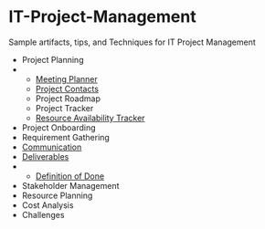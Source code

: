# IT-Project-Management
Sample artifacts, tips, and Techniques for IT Project Management

- Project Planning
- - [Meeting Planner](https://github.com/e2eSolutionArchitect/IT-Project-Management/edit/main/project-plan/meeting-planner.md)
  - [Project Contacts](https://github.com/e2eSolutionArchitect/IT-Project-Management/blob/main/project-plan/project-contacts.md)
  - Project Roadmap
  - Project Tracker
  - [Resource Availability Tracker](https://github.com/e2eSolutionArchitect/IT-Project-Management/blob/main/project-plan/resource-availability-tracker.md)
- Project Onboarding
- Requirement Gathering
- [Communication](https://github.com/e2eSolutionArchitect/IT-Project-Management/tree/main/communication)
- [Deliverables](https://github.com/e2eSolutionArchitect/IT-Project-Management/blob/main/deliverables/readme.md)
- - [Definition of Done](https://github.com/e2eSolutionArchitect/IT-Project-Management/blob/main/deliverables/definition-of-done.md)
- Stakeholder Management
- Resource Planning
- Cost Analysis
- Challenges
